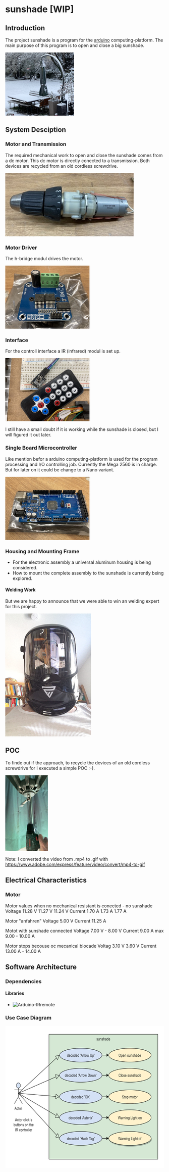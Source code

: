 # sunshade [WIP]
## Introduction
The project sunshade is a program for the [arduino](https://de.wikipedia.org/wiki/Arduino_(Plattform)) computing-platform.
The main purpose of this program is to open and close a big sunshade.

<img src="https://github.com/Aladim/sunshade/blob/main/doc/sunshade.jpg" height="200" title="sunshade">

## System Desciption
### Motor and Transmission
The required mechanical work to open and close the sunshade comes from a dc motor.
This dc motor is directly conected to a transmission.
Both devices are recycled from an old cordless screwdrive.

<img src="https://github.com/Aladim/sunshade/blob/main/doc/recycled-cordless-screwdrive.jpeg" height="200" title="recycled cordless screwdrive">

### Motor Driver
The h-bridge modul drives the motor.

<img src="https://github.com/Aladim/sunshade/blob/main/doc/h-bridge-modul.jpeg" height="200" title="h-bridge modul">

### Interface
For the controll interface a IR (infrared) modul is set up.

<img src="https://github.com/Aladim/sunshade/blob/main/doc/ir-modul.jpeg" height="200" title="ir-modul">

I still have a small doubt if it is working while the sunshade is closed, 
but I will figured it out later.
### Single Board Microcontroller
Like mention befor a arduino computing-platform is used for the program processing and I/O controlling job.
Currently the Mega 2560 is in charge. But for later on it could be change to a Nano variant.

<img src="https://github.com/Aladim/sunshade/blob/main/doc/mega-2560.jpeg" height="200" title="mega 2560">

### Housing and Mounting Frame
* For the electronic assembly a universal aluminum housing is being considered.
* How to mount the complete assembly to the sunshade is currently being explored.
#### Welding Work
But we are happy to announce that we were able to win an welding expert for this project.

<img src="https://github.com/Aladim/sunshade/blob/main/doc/welding-expert.png" title="welding expert">

## POC
To finde out if the approach, to recycle the devices of an old cordless screwdrive for I executed a simple POC :-).

![cordless-screwdrive_AdobeExpress](https://github.com/Aladim/sunshade/blob/main/doc/cordless-screwdrive.gif)

Note: I converted the video from .mp4 to .gif with https://www.adobe.com/express/feature/video/convert/mp4-to-gif

## Electrical Characteristics

### Motor

Motor values when no mechanical resistant is conected - no sunshade
Voltage 
11.28 V
11.27 V
11.24 V
Current
1.70 A
1.73 A
1.77 A

Motor "anfahren"
Voltage 5.00 V
Current 11.25 A

Motot with sunshade connected
Voltage
7.00 V - 8.00 V
Current
9.00 A max 9.00 - 10.00 A

Motor stops becouse oc mecanical blocade
Voltag
3.10 V
3.60 V
Current
13.00 A - 14.00 A


## Software Architecture
### Dependencies
#### Libraries
* ![Arduino-IRremote](https://github.com/Arduino-IRremote/Arduino-IRremote)
### Use Case Diagram

<img src="https://github.com/Aladim/sunshade/blob/main/doc/use-case-diagram.png" height="450" title="use case diagram">
